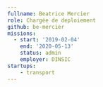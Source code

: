 ```yaml
---
fullname: Beatrice Mercier
role: Chargée de deploiement
github: be-mercier
missions:
  - start: '2019-02-04'
    end: '2020-05-13'
    status: admin
    employer: DINSIC
startups:
    - transport
---
```

